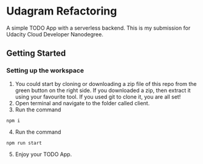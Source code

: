 # Udagram Refactoring

A simple TODO App with a serverless backend. This is my submission for Udacity Cloud Developer Nanodegree. 

## Getting Started

### Setting up the workspace

1. You could start by cloning or downloading a zip file of this repo from the green button on the right side. If you downloaded a zip, then extract it using your favourite tool. If you used git to clone it, you are all set!
2. Open terminal and navigate to the folder called client.
3. Run the command
```
npm i
```  
4. Run the command
```
npm run start
```
5. Enjoy your TODO App.